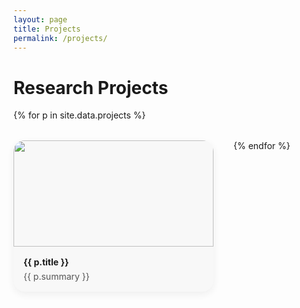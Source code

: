 ```yaml
---
layout: page
title: Projects
permalink: /projects/
---
```


# Research Projects

<div style="display: flex; flex-wrap: wrap; gap: 32px;">
{% for p in site.data.projects %}
  <a href="{{ p.link }}" style="text-decoration:none; color:inherit;">
    <div style="width:320px; background:#f8f8f8; border-radius:18px; box-shadow:0 4px 12px #eee; overflow:hidden;">
      <img src="{{ p.image }}" style="width:100%; height:170px; object-fit:cover;">
      <div style="padding:16px;">
        <strong>{{ p.title }}</strong>
        <div style="color:#555; margin-top:6px;">{{ p.summary }}</div>
      </div>
    </div>
  </a>
{% endfor %}
</div>

